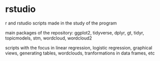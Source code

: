 # rstudio
r and rstudio scripts made in the study of the program

main packages of the repository: ggplot2, tidyverse, dplyr, gt, tidyr, topicmodels, stm, wordcloud, wordcloud2

scripts with the focus in linear regression, logistic regression, graphical views, generating tables, wordclouds, tranformations in data frames, etc
